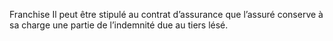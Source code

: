 Franchise
Il peut être stipulé au contrat d’assurance que l’assuré conserve à sa charge une partie de l’indemnité due au tiers lésé.